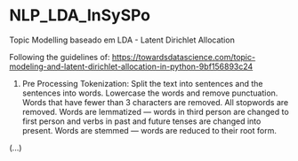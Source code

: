 # NLP_LDA_InSySPo
Topic Modelling baseado em LDA - Latent Dirichlet Allocation

Following the guidelines of: https://towardsdatascience.com/topic-modeling-and-latent-dirichlet-allocation-in-python-9bf156893c24

1) Pre Processing
Tokenization: Split the text into sentences and the sentences into words. Lowercase the words and remove punctuation.
Words that have fewer than 3 characters are removed.
All stopwords are removed.
Words are lemmatized — words in third person are changed to first person and verbs in past and future tenses are changed into present.
Words are stemmed — words are reduced to their root form.

(...)
